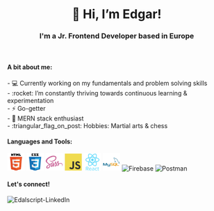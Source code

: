 <h1 align="center">👋 Hi, I’m Edgar!</h1>
<h3 align="center"> I'm a Jr. Frontend Developer based in Europe</h3>

<br/>
<h4> A bit about me: </h4>
- 💻 Currently working on my fundamentals and problem solving skills <br/>
- :rocket: I’m constantly thriving towards continuous learning & experimentation<br/>
- ⚡ Go-getter<br/>
- 🌱  MERN stack enthusiast<br/>
- :triangular_flag_on_post: Hobbies: Martial arts & chess<br/>

<h4>Languages and Tools:</h4>

<p>
  <img src="https://raw.githubusercontent.com/devicons/devicon/master/icons/html5/html5-original-wordmark.svg" width='40' height='40' alt="HTML5"> 
 <img src="https://raw.githubusercontent.com/devicons/devicon/master/icons/css3/css3-original-wordmark.svg" width='40' height='40' alt="CSS3"> 
 <img src="https://raw.githubusercontent.com/devicons/devicon/master/icons/sass/sass-original.svg" width='40' height='40' alt="Sass"> 
  <img src="https://raw.githubusercontent.com/devicons/devicon/master/icons/javascript/javascript-original.svg" width='40' height='40' alt="JavaScript"> 
  <img src="https://raw.githubusercontent.com/devicons/devicon/master/icons/react/react-original-wordmark.svg" width='40' height='40' alt="React"> 
  <img src="https://raw.githubusercontent.com/devicons/devicon/master/icons/mysql/mysql-original-wordmark.svg" width='40' height='40' alt="MySQL"> 
  <img src="https://www.vectorlogo.zone/logos/firebase/firebase-icon.svg" width='40' height='40' alt="Firebase"> 
  <img src="https://camo.githubusercontent.com/93b32389bf746009ca2370de7fe06c3b5146f4c99d99df65994f9ced0ba41685/68747470733a2f2f7777772e766563746f726c6f676f2e7a6f6e652f6c6f676f732f676574706f73746d616e2f676574706f73746d616e2d69636f6e2e737667" width='40' height='40' alt="Postman"> 
</p>

<h4> Let's connect! </h4>
<img href="https://linkedin.com/in/edalscript" rel="nofollow" src="https://raw.githubusercontent.com/rahuldkjain/github-profile-readme-generator/master/src/images/icons/Social/linked-in-alt.svg" width='35' height='35' alt="Edalscript-LinkedIn"> 
